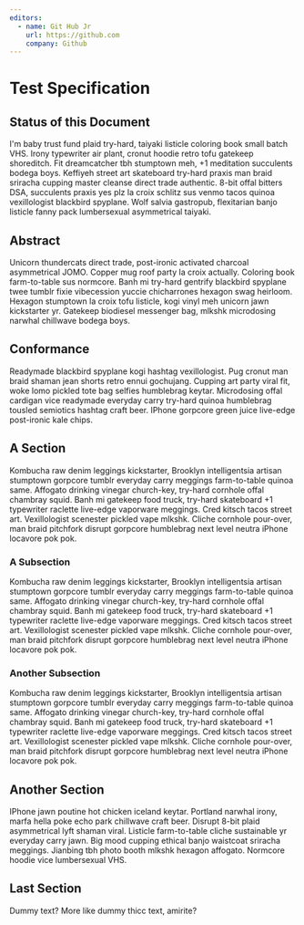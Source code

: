 ```yaml
---
editors: 
  - name: Git Hub Jr
    url: https://github.com
    company: Github
---
```

# Test Specification
 
## Status of this Document

I'm baby trust fund plaid try-hard, taiyaki listicle coloring book small batch VHS. Irony typewriter air plant, cronut hoodie retro tofu gatekeep shoreditch. Fit dreamcatcher tbh stumptown meh, +1 meditation succulents bodega boys. Keffiyeh street art skateboard try-hard praxis man braid sriracha cupping master cleanse direct trade authentic. 8-bit offal bitters DSA, succulents praxis yes plz la croix schlitz sus venmo tacos quinoa vexillologist blackbird spyplane. Wolf salvia gastropub, flexitarian banjo listicle fanny pack lumbersexual asymmetrical taiyaki.

## Abstract

Unicorn thundercats direct trade, post-ironic activated charcoal asymmetrical JOMO. Copper mug roof party la croix actually. Coloring book farm-to-table sus normcore. Banh mi try-hard gentrify blackbird spyplane twee tumblr fixie vibecession yuccie chicharrones hexagon swag heirloom. Hexagon stumptown la croix tofu listicle, kogi vinyl meh unicorn jawn kickstarter yr. Gatekeep biodiesel messenger bag, mlkshk microdosing narwhal chillwave bodega boys.

## Conformance

Readymade blackbird spyplane kogi hashtag vexillologist. Pug cronut man braid shaman jean shorts retro ennui gochujang. Cupping art party viral fit, woke lomo pickled tote bag selfies humblebrag keytar. Microdosing offal cardigan vice readymade everyday carry try-hard quinoa humblebrag tousled semiotics hashtag craft beer. IPhone gorpcore green juice live-edge post-ironic kale chips.

## A Section

Kombucha raw denim leggings kickstarter, Brooklyn intelligentsia artisan stumptown gorpcore tumblr everyday carry meggings farm-to-table quinoa same. Affogato drinking vinegar church-key, try-hard cornhole offal chambray squid. Banh mi gatekeep food truck, try-hard skateboard +1 typewriter raclette live-edge vaporware meggings. Cred kitsch tacos street art. Vexillologist scenester pickled vape mlkshk. Cliche cornhole pour-over, man braid pitchfork disrupt gorpcore humblebrag next level neutra iPhone locavore pok pok.

### A Subsection

Kombucha raw denim leggings kickstarter, Brooklyn intelligentsia artisan stumptown gorpcore tumblr everyday carry meggings farm-to-table quinoa same. Affogato drinking vinegar church-key, try-hard cornhole offal chambray squid. Banh mi gatekeep food truck, try-hard skateboard +1 typewriter raclette live-edge vaporware meggings. Cred kitsch tacos street art. Vexillologist scenester pickled vape mlkshk. Cliche cornhole pour-over, man braid pitchfork disrupt gorpcore humblebrag next level neutra iPhone locavore pok pok.

### Another Subsection

Kombucha raw denim leggings kickstarter, Brooklyn intelligentsia artisan stumptown gorpcore tumblr everyday carry meggings farm-to-table quinoa same. Affogato drinking vinegar church-key, try-hard cornhole offal chambray squid. Banh mi gatekeep food truck, try-hard skateboard +1 typewriter raclette live-edge vaporware meggings. Cred kitsch tacos street art. Vexillologist scenester pickled vape mlkshk. Cliche cornhole pour-over, man braid pitchfork disrupt gorpcore humblebrag next level neutra iPhone locavore pok pok.


## Another Section

IPhone jawn poutine hot chicken iceland keytar. Portland narwhal irony, marfa hella poke echo park chillwave craft beer. Disrupt 8-bit plaid asymmetrical lyft shaman viral. Listicle farm-to-table cliche sustainable yr everyday carry jawn. Big mood cupping ethical banjo waistcoat sriracha meggings. Jianbing tbh photo booth mlkshk hexagon affogato. Normcore hoodie vice lumbersexual VHS.

## Last Section

Dummy text? More like dummy thicc text, amirite?
